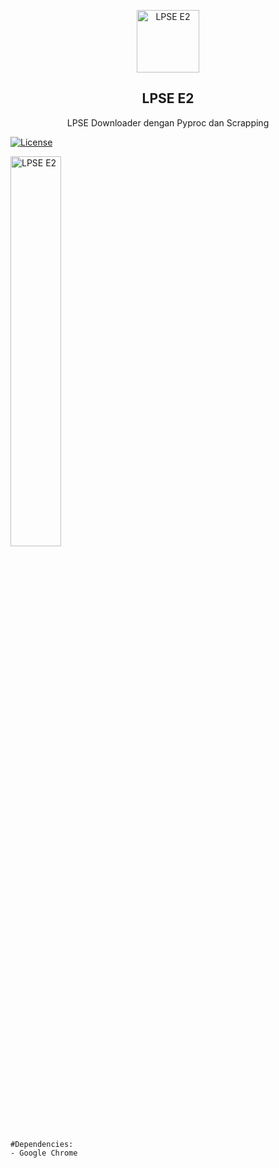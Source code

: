 <p align="center">
 <img width="100px" src="https://seimpairiyun.thedev.id/img/logo.png" align="center" alt="LPSE E2" />
 <h2 align="center">LPSE E2</h2>
 <p align="center">LPSE Downloader dengan Pyproc dan Scrapping</p>
</p>

[![License](https://img.shields.io/badge/license-MIT-red.svg)](https://raw.githubusercontent.com/seimpairiyun/LPSE-E2/master/LICENSE) 

<img src="https://i.ibb.co/rFgdqDh/LPSE-2E.png" width="40%"  alt="LPSE E2">

```
#Dependencies: 
- Google Chrome 
```
